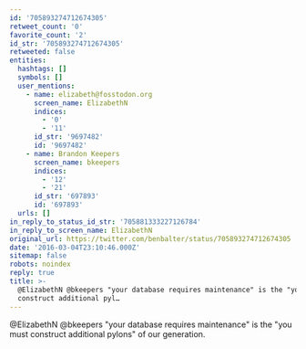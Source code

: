 ```yaml
---
id: '705893274712674305'
retweet_count: '0'
favorite_count: '2'
id_str: '705893274712674305'
retweeted: false
entities:
  hashtags: []
  symbols: []
  user_mentions:
    - name: elizabeth@fosstodon.org
      screen_name: ElizabethN
      indices:
        - '0'
        - '11'
      id_str: '9697482'
      id: '9697482'
    - name: Brandon Keepers
      screen_name: bkeepers
      indices:
        - '12'
        - '21'
      id_str: '697893'
      id: '697893'
  urls: []
in_reply_to_status_id_str: '705881333227126784'
in_reply_to_screen_name: ElizabethN
original_url: https://twitter.com/benbalter/status/705893274712674305
date: '2016-03-04T23:10:46.000Z'
sitemap: false
robots: noindex
reply: true
title: >-
  @ElizabethN @bkeepers "your database requires maintenance" is the "you must
  construct additional pyl…
---
```


@ElizabethN @bkeepers "your database requires maintenance" is the "you must construct additional pylons" of our generation.